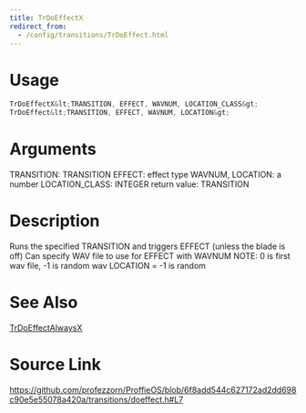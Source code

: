 ```yaml
---
title: TrDoEffectX
redirect_from:
  - /config/transitions/TrDoEffect.html
---
```


# Usage
```cpp
TrDoEffectX&lt;TRANSITION, EFFECT, WAVNUM, LOCATION_CLASS&gt;
TrDoEffect&lt;TRANSITION, EFFECT, WAVNUM, LOCATION&gt;
```

# Arguments
TRANSITION: TRANSITION
EFFECT: effect type
WAVNUM, LOCATION: a number
LOCATION_CLASS: INTEGER
return value: TRANSITION

# Description
Runs the specified TRANSITION and triggers EFFECT (unless the blade is off)
Can specify WAV file to use for EFFECT with WAVNUM
NOTE: 0 is first wav file, -1 is random wav
LOCATION = -1 is random

# See Also
[TrDoEffectAlwaysX](/config/transitions/TrDoEffectAlwaysX.html)

# Source Link
https://github.com/profezzorn/ProffieOS/blob/6f8add544c627172ad2dd698c90e5e55078a420a/transitions/doeffect.h#L7
